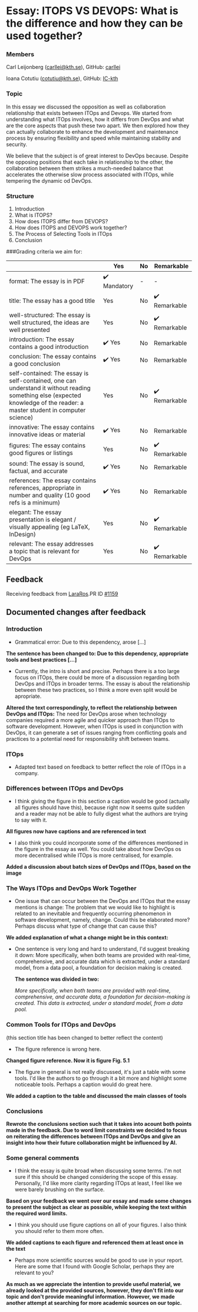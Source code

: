# Essay: ITOPS VS DEVOPS: What is the difference and how they can be used together?

### Members
Carl Leijonberg (carllei@kth.se), GitHub: [carllei](https://github.com/carllei)

Ioana Cotutiu (cotutiu@kth.se), GitHub: [IC-kth](https://github.com/IC-kth)

### Topic
In this essay we discussed the opposition as well as collaboration relationship that exists between ITOps and Devops.
We started from understanding what ITOps involves, how it differs from DevOps and what are the core aspects that push these two apart.
We then explored how they can actually collaborate to enhance the development and maintenance process by ensuring flexibility and speed while maintaining stability and security.    

We believe that the subject is of great interest to DevOps because. Despite the opposing positions that each take in relationship to the other, the collaboration between them strikes a much-needed balance that accelerates the otherwise slow process associated with ITOps, while tempering the dynamic od DevOps.

### Structure
1. Introduction
2. What is ITOPS?
3. How does ITOPS differ from DEVOPS?
4. How does ITOPS and DEVOPS work together?
5. The Process of Selecting Tools in ITOps
6. Conclusion

###Grading criteria we aim for:

|                                             | Yes | No | Remarkable |
|-------------------------------------------- | ----|----|-------------|
| format: The essay is in PDF | :heavy_check_mark: Mandatory | - | - |
| title: The essay has a good title | Yes | No | :heavy_check_mark: Remarkable |
| well-structured: The essay is well structured, the ideas are well presented | Yes | No | :heavy_check_mark: Remarkable |
| introduction: The essay contains a good introduction | :heavy_check_mark: Yes | No | Remarkable |
| conclusion: The essay contains a good conclusion | :heavy_check_mark: Yes | No | Remarkable |
| self-contained: The essay is self-contained, one can understand it without reading something else (expected knowledge of the reader: a master student in computer science) | Yes | No | :heavy_check_mark: Remarkable |
| innovative: The essay contains innovative ideas or material | :heavy_check_mark: Yes | No | Remarkable |
| figures: The essay contains good figures or listings | Yes | No | :heavy_check_mark: Remarkable |
| sound: The essay is sound, factual, and accurate | :heavy_check_mark: Yes | No | Remarkable |
| references: The essay contains references, appropriate  in number and quality (10 good refs is a minimum) | :heavy_check_mark: Yes | No | Remarkable |
| elegant: The essay presentation is elegant / visually appealing (eg LaTeX, InDesign) | Yes | No | :heavy_check_mark: Remarkable |
| relevant: The essay addresses a topic that is relevant for DevOps | Yes | No | :heavy_check_mark: Remarkable |

## Feedback
Receiving feedback from [LaraRos](https://github.com/LaraRos).PR ID [#1159](https://github.com/KTH/devops-course/pull/1159)

## Documented changes after feedback

### Introduction
 - Grammatical error: Due to this dependency, arose [...]
 
 **The sentence has been changed to:
    Due to this dependency, appropriate tools and best practices [...]**
   
 - Currently, the intro is short and precise. Perhaps there is a too large focus on ITOps, there could be more of a discussion regarding both DevOps and ITOps in broader terms. The essay is about the relationship between these two practices, so I think a more even split would be apropriate.
 
 **Altered the text correspondingly, to reflect the relationship between DevOps and ITOps:**
    The need for DevOps arose when technology companies required a more agile and quicker approach than ITOps to software development. However, when ITOps is used in conjunction with DevOps, it can generate a set of issues ranging from conflicting goals and practices to a potential need for responsibility shift between teams.
 
### ITOps
 - Adapted text based on feedback to better reflect the role of ITOps in a company.
 
### Differences between ITOps and DevOps
 - I think giving the figure in this section a caption would be good (actually all figures should have this), because right now it seems quite sudden and a reader may not be able to fully digest what the authors are trying to say with it.

 **All figures now have captions and are referenced in text**
 
 - I also think you could incorporate some of the differences mentioned in the figure in the essay as well. You could take about how DevOps os more decentralised while ITOps is more centralised, for example.
 
 **Added a discussion about batch sizes of DevOps and ITOps, based on the image** 

### The Ways ITOps and DevOps Work Together
 - One issue that can occur between the DevOps and ITOps that the essay mentions is change: The problem that we would like to highlight is related to an inevitable and frequently occurring phenomenon in software development, namely, change. Could this be elaborated more? Perhaps discuss what type of change that can cause this?
 
 **We added explanation of what a change might be in this context:**
 
 - One sentence is very long and hard to understand, I'd suggest breaking it down: More specifically, when both teams are provided with real-time, comprehensive, and accurate data which is extracted, under a standard model, from a data pool, a foundation for decision making is created.
   
   **The sentence was divided in two:**
   
   *More specifically, when both teams are provided with real-time, comprehensive, and accurate data, a foundation for decision-making is created. This data is extracted, under a standard model, from a data pool.*
 
### Common Tools for ITOps and DevOps

(this section title has been changed to better reflect the content)
 - The figure reference is wrong here.
 
 **Changed figure reference. Now it is figure Fig. 5.1**
 
 - The figure in general is not really discussed, it's just a table with some tools. I'd like the authors to go through it a bit more and highlight some noticeable tools. Perhaps a caption would do great here.
 
 **We added a caption to the table and discussed the main classes of tools**
 
### Conclusions
    
  **Rewrote the conclusions section such that it takes into acount both points made in the feedback. Due to word limit constraints we decided to focus on reiterating the differences between ITOps and DevOps and give an insight into how their future collaboration might be influenced by AI.**
  
### Some general comments
 - I think the essay is quite broad when discussing some terms. I'm not sure if this should be changed considering the scope of this essay. Personally, I'd like more clarity regarding ITOps at least, I feel like we were barely brushing on the surface.
 
 **Based on your feedback we went over our essay and made some changes to present the subject as clear as possible, while keeping the text within the required word limits.**
 
 - I think you should use figure captions on all of your figures. I also think you should refer to them more often.
 
 **We added captions to each figure and referenced them at least once in the text**
 
 - Perhaps more scientific sources would be good to use in your report. Here are some that I found with Google Scholar, perhaps they are relevant to you?
 
 **As much as we appreciate the intention to provide useful material, we already looked at the provided sources, however, they don't fit into our topic and don't provide meaningful information. However, we made another attempt at searching for more academic sources on our topic.** 
 